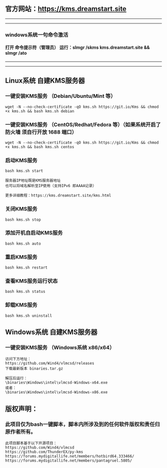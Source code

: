 ﻿## 官方网站：https://kms.dreamstart.site

---

---

### windows系统一句命令激活

#### 打开 命令提示符（管理员） 运行：slmgr /skms kms.dreamstart.site && slmgr /ato

---

---

## Linux系统 自建KMS服务器

### 一键安装KMS服务 （Debian/Ubuntu/Mint 等）
```
wget -N --no-check-certificate -qO kms.sh https://git.io/Kms && chmod +x kms.sh && bash kms.sh debian
```

### 一键安装KMS服务 （CentOS/Redhat/Fedora 等）（如果系统开启了防火墙 须自行开放 1688 端口）
```
wget -N --no-check-certificate -qO kms.sh https://git.io/Kms && chmod +x kms.sh && bash kms.sh centos
```

### 启动KMS服务
```
bash kms.sh start

服务器IP地址既是KMS服务器地址
也可以将域名解析至IP使用（支持IPv6 即AAAA记录）

更多详细教程：https://kms.dreamstart.site/kms.html
```

### 关闭KMS服务
```
bash kms.sh stop
```

### 添加开机自启动KMS服务
```
bash kms.sh auto
```

### 重启KMS服务
```
bash kms.sh restart
```

### 查看KMS服务运行状态
```
bash kms.sh status
```

### 卸载KMS服务
```
bash kms.sh uninstall
```

## Windows系统 自建KMS服务器

### 一键安装KMS服务 （Windows系统 x86/x64）
```
访问下方地址：
https://github.com/Wind4/vlmcsd/releases
下载最新版本 binaries.tar.gz

解压后运行：
\binaries\Windows\intel\vlmcsd-Windows-x64.exe
或者：
\binaries\Windows\intel\vlmcsd-Windows-x86.exe
```

## 版权声明：
### 此项目仅为bash一键脚本，脚本内所涉及到的任何软件版权和责任归原作者所有。
```
此项目脚本基于以下开源项目：
https://github.com/Wind4/vlmcsd
https://github.com/ThunderEX/py-kms
https://forums.mydigitallife.net/members/hotbird64.333466/
https://forums.mydigitallife.net/members/pantagruel.5805/
```
